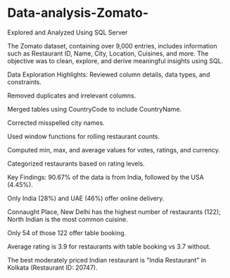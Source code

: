 # Data-analysis-Zomato-
Explored and Analyzed Using SQL Server

The Zomato dataset, containing over 9,000 entries, includes information such as Restaurant ID, Name, City, Location, Cuisines, and more. The objective was to clean, explore, and derive meaningful insights using SQL.

Data Exploration Highlights:
Reviewed column details, data types, and constraints.

Removed duplicates and irrelevant columns.

Merged tables using CountryCode to include CountryName.

Corrected misspelled city names.

Used window functions for rolling restaurant counts.

Computed min, max, and average values for votes, ratings, and currency.

Categorized restaurants based on rating levels.

Key Findings:
90.67% of the data is from India, followed by the USA (4.45%).

Only India (28%) and UAE (46%) offer online delivery.

Connaught Place, New Delhi has the highest number of restaurants (122); North Indian is the most common cuisine.

Only 54 of those 122 offer table booking.

Average rating is 3.9 for restaurants with table booking vs 3.7 without.

The best moderately priced Indian restaurant is "India Restaurant" in Kolkata (Restaurant ID: 20747).
